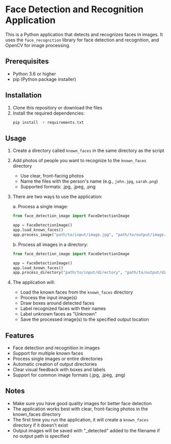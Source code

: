 # Face Detection and Recognition Application

This is a Python application that detects and recognizes faces in images. It uses the `face_recognition` library for face detection and recognition, and OpenCV for image processing.

## Prerequisites

- Python 3.6 or higher
- pip (Python package installer)

## Installation

1. Clone this repository or download the files
2. Install the required dependencies:
   ```bash
   pip install -r requirements.txt
   ```

## Usage

1. Create a directory called `known_faces` in the same directory as the script
2. Add photos of people you want to recognize to the `known_faces` directory
   - Use clear, front-facing photos
   - Name the files with the person's name (e.g., `john.jpg`, `sarah.png`)
   - Supported formats: .jpg, .jpeg, .png

3. There are two ways to use the application:

   a. Process a single image:
   ```python
   from face_detection_image import FaceDetectionImage
   
   app = FaceDetectionImage()
   app.load_known_faces()
   app.process_image("path/to/input/image.jpg", "path/to/output/image.jpg")
   ```

   b. Process all images in a directory:
   ```python
   from face_detection_image import FaceDetectionImage
   
   app = FaceDetectionImage()
   app.load_known_faces()
   app.process_directory("path/to/input/directory", "path/to/output/directory")
   ```

4. The application will:
   - Load the known faces from the `known_faces` directory
   - Process the input image(s)
   - Draw boxes around detected faces
   - Label recognized faces with their names
   - Label unknown faces as "Unknown"
   - Save the processed image(s) to the specified output location

## Features

- Face detection and recognition in images
- Support for multiple known faces
- Process single images or entire directories
- Automatic creation of output directories
- Clear visual feedback with boxes and labels
- Support for common image formats (.jpg, .jpeg, .png)

## Notes

- Make sure you have good quality images for better face detection
- The application works best with clear, front-facing photos in the known_faces directory
- The first time you run the application, it will create a `known_faces` directory if it doesn't exist
- Output images will be saved with "_detected" added to the filename if no output path is specified 